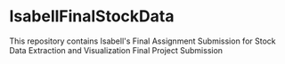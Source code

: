 # IsabellFinalStockData
This repository contains Isabell's Final Assignment Submission for Stock Data Extraction and Visualization
Final Project Submission
